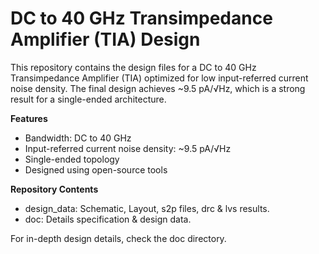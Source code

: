 # DC to 40 GHz Transimpedance Amplifier (TIA) Design

This repository contains the design files for a DC to 40 GHz Transimpedance Amplifier (TIA) optimized for low input-referred current noise density. The final design achieves ~9.5 pA/√Hz, which is a strong result for a single-ended architecture.

**Features**
* Bandwidth: DC to 40 GHz
* Input-referred current noise density: ~9.5 pA/√Hz
* Single-ended topology
* Designed using open-source tools

**Repository Contents**
* design_data: Schematic, Layout, s2p files, drc & lvs results.
* doc: Details specification & design data.

For in-depth design details, check the doc directory.